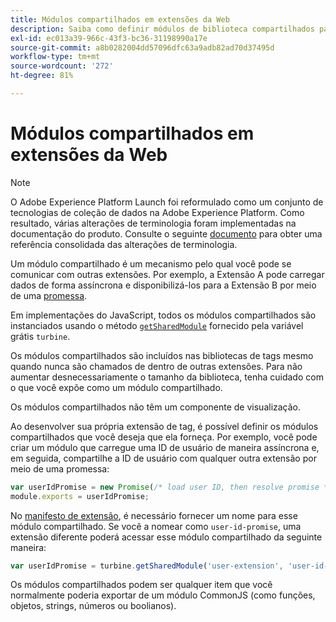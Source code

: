 ```yaml
---
title: Módulos compartilhados em extensões da Web
description: Saiba como definir módulos de biblioteca compartilhados para extensões da Web na Adobe Experience Platform.
exl-id: ec013a39-966c-43f3-bc36-31198990a17e
source-git-commit: a8b0282004dd57096dfc63a9adb82ad70d37495d
workflow-type: tm+mt
source-wordcount: '272'
ht-degree: 81%

---
```


# Módulos compartilhados em extensões da Web

>[!NOTE]
>
>O Adobe Experience Platform Launch foi reformulado como um conjunto de tecnologias de coleção de dados na Adobe Experience Platform. Como resultado, várias alterações de terminologia foram implementadas na documentação do produto. Consulte o seguinte [documento](../../term-updates.md) para obter uma referência consolidada das alterações de terminologia.

Um módulo compartilhado é um mecanismo pelo qual você pode se comunicar com outras extensões. Por exemplo, a Extensão A pode carregar dados de forma assíncrona e disponibilizá-los para a Extensão B por meio de uma [promessa](https://developer.mozilla.org/pt-BR/docs/Web/JavaScript/Reference/Global_Objects/Promise).

Em implementações do JavaScript, todos os módulos compartilhados são instanciados usando o método [`getSharedModule`](../turbine.md#shared) fornecido pela variável grátis `turbine`.

Os módulos compartilhados são incluídos nas bibliotecas de tags mesmo quando nunca são chamados de dentro de outras extensões. Para não aumentar desnecessariamente o tamanho da biblioteca, tenha cuidado com o que você expõe como um módulo compartilhado.

Os módulos compartilhados não têm um componente de visualização.

Ao desenvolver sua própria extensão de tag, é possível definir os módulos compartilhados que você deseja que ela forneça. Por exemplo, você pode criar um módulo que carregue uma ID de usuário de maneira assíncrona e, em seguida, compartilhe a ID de usuário com qualquer outra extensão por meio de uma promessa:

```javascript
var userIdPromise = new Promise(/* load user ID, then resolve promise */);
module.exports = userIdPromise;
```

No [manifesto de extensão](../manifest.md), é necessário fornecer um nome para esse módulo compartilhado. Se você a nomear como `user-id-promise`, uma extensão diferente poderá acessar esse módulo compartilhado da seguinte maneira:

```javascript
var userIdPromise = turbine.getSharedModule('user-extension', 'user-id-promise');
```

Os módulos compartilhados podem ser qualquer item que você normalmente poderia exportar de um módulo CommonJS (como funções, objetos, strings, números ou boolianos).
